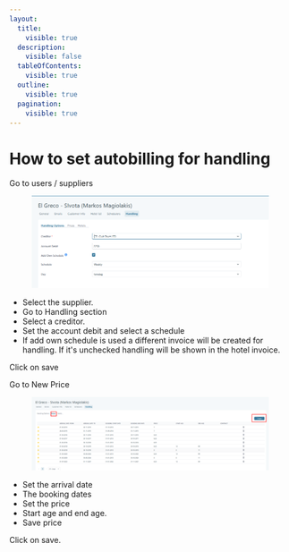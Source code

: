 ```yaml
---
layout:
  title:
    visible: true
  description:
    visible: false
  tableOfContents:
    visible: true
  outline:
    visible: true
  pagination:
    visible: true
---
```


# How to set autobilling for handling

Go to users / suppliers&#x20;

<figure><img src="../.gitbook/assets/image (22).png" alt=""><figcaption></figcaption></figure>

* Select the supplier.&#x20;
* Go to Handling section&#x20;
* Select a creditor.&#x20;
* Set the account debit and select a schedule&#x20;
* If add own schedule is used a different invoice will be created for handling. If it's unchecked handling will be shown in the hotel invoice.&#x20;

Click on save&#x20;

Go to New Price&#x20;

<figure><img src="../.gitbook/assets/image (23).png" alt=""><figcaption></figcaption></figure>

* Set the arrival date&#x20;
* The booking dates&#x20;
* Set the price&#x20;
* Start age and end age.&#x20;
* Save price&#x20;

Click on save.
